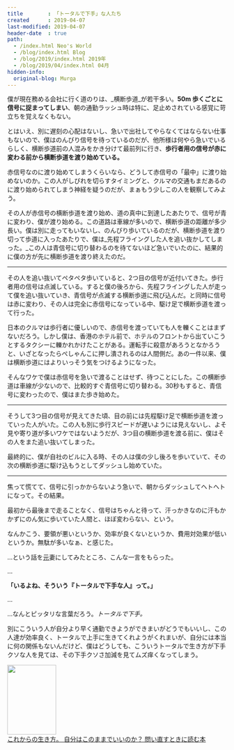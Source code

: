 ```yaml
---
title        : 「トータルで下手」な人たち
created      : 2019-04-07
last-modified: 2019-04-07
header-date  : true
path:
  - /index.html Neo's World
  - /blog/index.html Blog
  - /blog/2019/index.html 2019年
  - /blog/2019/04/index.html 04月
hidden-info:
  original-blog: Murga
---
```


僕が現在務める会社に行く道のりは、_横断歩道_が若干多い。**50m 歩くごとに信号に捉まってしまい**、朝の通勤ラッシュ時は特に、足止めされている感覚に苛立ちを覚えなくもない。

とはいえ、別に遅刻の心配はないし、急いで出社してやらなくてはならない仕事もないので、僕はのんびり信号を待っているのだが、他所様は何やら急いでいるらしく、横断歩道前の人混みをかき分けて最前列に行き、**歩行者用の信号が赤に変わる前から横断歩道を渡り始めている。**

赤信号なのに渡り始めてしまうくらいなら、どうして赤信号の「最中」に渡り始めないのか。この人がしびれを切らすタイミングと、クルマの交通もまだあるのに渡り始められてしまう神経を疑うのだが、まぁもう少しこの人を観察してみよう。

その人が赤信号の横断歩道を渡り始め、道の真中に到達したあたりで、信号が青に変わり、僕が渡り始める。この道路は車線が多いので、横断歩道の距離が多少長い。僕は別に走ってもいないし、のんびり歩いているのだが、横断歩道を渡り切って歩道に入ったあたりで、僕は_先程フライングした人を追い抜かしてしまった。_この人は青信号に切り替わるのを待てないほど急いでいたのに、結果的に僕の方が先に横断歩道を渡り終えたのだ。

---

その人を追い抜いてペタペタ歩いていると、2つ目の信号が近付いてきた。歩行者用の信号は点滅している。すると僕の後ろから、先程フライングした人が走って僕を追い抜いていき、青信号が点滅する横断歩道に飛び込んだ。と同時に信号は赤に変わり、その人は完全に赤信号になっている中、駆け足で横断歩道を渡って行った。

日本のクルマは歩行者に優しいので、赤信号を渡っていても人を轢くことはまずないだろう。しかし僕は、香港のホテル前で、ホテルのフロントから出ていこうとするタクシーに轢かれかけたことがある。運転手に殺意があろうとなかろうと、いざとなったらぺしゃんこに押し潰されるのは人間側だ。あの一件以来、僕は横断歩道にはよりいっそう気をつけるようになった。

そんなワケで僕は赤信号を急いで渡ることはせず、待つことにした。この横断歩道は車線が少ないので、比較的すぐ青信号に切り替わる。30秒もすると、青信号に変わったので、僕はまた歩き始めた。

---

そうして3つ目の信号が見えてきた頃、目の前には先程駆け足で横断歩道を渡っていった人がいた。この人も別に歩行スピードが遅いようには見えないし、よそ見や寄り道が多いワケではないようだが、3つ目の横断歩道を渡る前に、僕はその人をまた追い抜いてしまった。

最終的に、僕が自社のビルに入る時、その人は僕の少し後ろを歩いていて、その次の横断歩道に駆け込もうとしてダッシュし始めていた。

---

焦って慌てて、信号に引っかからないよう急いで、朝からダッシュしてヘトヘトになって。その結果。

最初から最後まで走ることなく、信号はちゃんと待って、汗っかきなのに汗もかかずにのん気に歩いていた人間と、ほぼ変わらない、という。

なんかこう、要領が悪いというか、効率が良くないというか、費用対効果が低いというか。無駄が多いなぁ、と感じた。

…という話を<ins datetime="2021-03-26T00:00Z">元</ins>妻にしてみたところ、こんな一言をもらった。

…

**「いるよね、そういう『トータルで下手な人』って。」**

…

…なんとピッタリな言葉だろう。_トータルで下手。_

別にこういう人が自分より早く通勤できようができまいがどうでもいいし、この人達が効率良く、トータルで上手に生きてくれようがくれまいが、自分には本当に何の関係もないんだけど、僕はどうしても、こういうトータルで生き方が下手クソな人を見ては、その下手クソさ加減を見てムズ痒くなってしまう。

<div class="ad-amazon">
  <div class="ad-amazon-image">
    <a href="https://www.amazon.co.jp/dp/B08CVBNLNZ?tag=neos21-22&amp;linkCode=osi&amp;th=1&amp;psc=1">
      <img src="https://m.media-amazon.com/images/I/51tLq94XbcL._SL160_.jpg" width="112" height="160">
    </a>
  </div>
  <div class="ad-amazon-info">
    <div class="ad-amazon-title">
      <a href="https://www.amazon.co.jp/dp/B08CVBNLNZ?tag=neos21-22&amp;linkCode=osi&amp;th=1&amp;psc=1">これからの生き方。 自分はこのままでいいのか？ 問い直すときに読む本</a>
    </div>
  </div>
</div>
